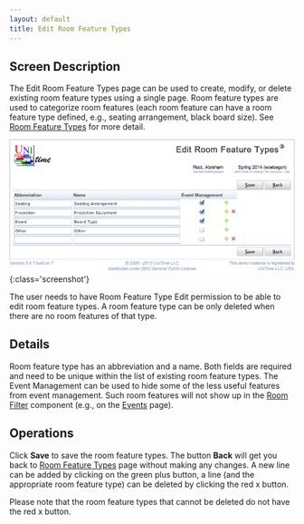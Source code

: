 ```yaml
---
layout: default
title: Edit Room Feature Types
---
```



## Screen Description

The Edit Room Feature Types page can be used to create, modify, or delete existing room feature types using a single page. Room feature types are used to categorize room features (each room feature can have a room feature type defined, e.g., seating arrangement, black board size). See [Room Feature Types](room-feature-types) for more detail.

![Edit Room Feature Types](images/edit-room-feature-types-1.png){:class='screenshot'}

The user needs to have Room Feature Type Edit permission to be able to edit room feature types. A room feature type can be only deleted when there are no room features of that type.

## Details

Room feature type has an abbreviation and a name. Both fields are required and need to be unique within the list of existing room feature types. The Event Management can be used to hide some of the less useful features from event management. Such room features will not show up in the [Room Filter](events-room-filter) component (e.g., on the [Events](events) page).

## Operations

Click **Save** to save the room feature types. The button **Back** will get you back to [Room Feature Types](room-feature-types) page without making any changes. A new line can be added by clicking on the green plus button, a line (and the appropriate room feature type) can be deleted by clicking the red x button.

Please note that the room feature types that cannot be deleted do not have the red x button.
